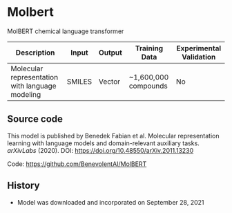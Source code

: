 # Molbert 

MolBERT chemical language transformer

| Description | Input  | Output  | Training Data | Experimental Validation |
| ------- | --- | --- | --- | --- |
| Molecular representation with language modeling | SMILES | Vector | ~1,600,000 compounds | No |

## Source code
This model is published by Benedek Fabian et al. Molecular representation learning with language models and domain-relevant auxiliary tasks. *arXivLabs* (2020). DOI: https://doi.org/10.48550/arXiv.2011.13230

Code: https://github.com/BenevolentAI/MolBERT

## History 
- Model was downloaded and incorporated on September 28, 2021

